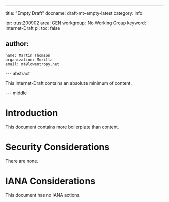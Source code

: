 ---
title: "Empty Draft"
docname: draft-mt-empty-latest
category: info

ipr: trust200902
area: GEN
workgroup: No Working Group
keyword: Internet-Draft
pi:
  toc: false

author:
 -
    name: Martin Thomson
    organization: Mozilla
    email: mt@lowentropy.net

--- abstract

This Internet-Draft contains an absolute minimum of content.

--- middle

# Introduction

This document contains more boilerplate than content.

# Security Considerations

There are none.

# IANA Considerations

This document has no IANA actions.
